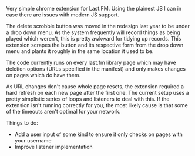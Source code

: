 Very simple chrome extension for Last.FM. Using the plainest JS I can in case there are issues with modern JS support.

The delete scrobble button was moved in the redesign last year to be under a drop down menu. As the system frequently will record things as being played which weren't, this is pretty awkward for tidying up records. This extension scrapes the button and its respective form from the drop down menu and plants it roughly in the same location it used to be.

The code currently runs on every last.fm library page which may have deletion options (URLs specified in the manifest) and only makes changes on pages which do have them.

As URL changes don't cause whole page resets, the extension required a hard refresh on each new page after the first one. The current setup uses a pretty simplistic series of loops and listeners to deal with this. If the extension isn't running correctly for you, the most likely cause is that some of the timeouts aren't optimal for your network.


Things to do:
- Add a user input of some kind to ensure it only checks on pages with your username
- Improve listener implementation


